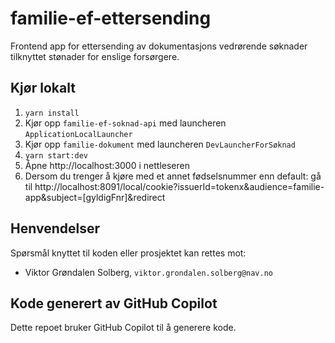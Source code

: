 # familie-ef-ettersending

Frontend app for ettersending av dokumentasjons vedrørende søknader tilknyttet stønader for enslige forsørgere.

## Kjør lokalt

1. `yarn install`
2. Kjør opp `familie-ef-soknad-api` med launcheren `ApplicationLocalLauncher`
3. Kjør opp `familie-dokument` med launcheren `DevLauncherForSøknad`
4. `yarn start:dev`
5. Åpne http://localhost:3000 i nettleseren
6. Dersom du trenger å kjøre med et annet fødselsnummer enn default: gå til http://localhost:8091/local/cookie?issuerId=tokenx&audience=familie-app&subject=[gyldigFnr]&redirect

## Henvendelser

Spørsmål knyttet til koden eller prosjektet kan rettes mot:

- Viktor Grøndalen Solberg, `viktor.grondalen.solberg@nav.no`

## Kode generert av GitHub Copilot

Dette repoet bruker GitHub Copilot til å generere kode.

